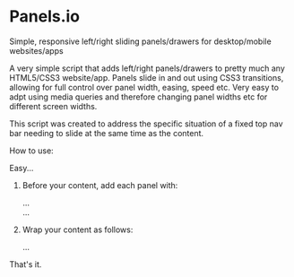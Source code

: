 Panels.io
=========

Simple, responsive left/right sliding panels/drawers for desktop/mobile websites/apps


A very simple script that adds left/right panels/drawers to pretty much any HTML5/CSS3 website/app. Panels slide in and out using CSS3 transitions, allowing for full control over panel width, easing, speed etc. Very easy to adpt using media queries and therefore changing panel widths etc for different screen widths.

This script was created to address the specific situation of a fixed top nav bar needing to slide at the same time as the content. 


How to use:

Easy...

1)  Before your content, add each panel with:
    
    <div class="side-pane left"> ... </div>
    
    <div class="side-pane right"> ... </div>
    
2)  Wrap your content as follows:

    <div id="container"> ... </div>
    
    
That's it.

